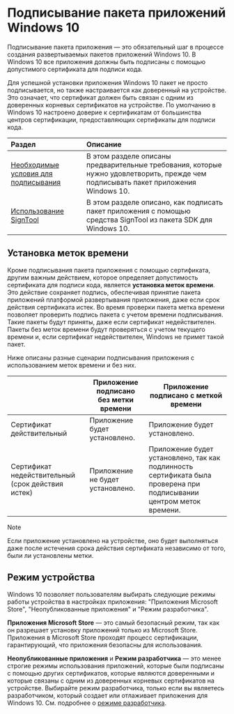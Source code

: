 # <a name="signing-windows-10-app-package"></a>Подписывание пакета приложений Windows 10 

Подписывание пакета приложения — это обязательный шаг в процессе создания развертываемых пакетов приложений Windows 10. В Windows 10 все приложения должны быть подписаны с помощью допустимого сертификата для подписи кода. 

Для успешной установки приложения Windows 10 пакет не просто подписывается, но также настраивается как доверенный на устройстве. Это означает, что сертификат должен быть связан с одним из доверенных корневых сертификатов на устройстве. По умолчанию в Windows 10 настроено доверие к сертификатам от большинства центров сертификации, предоставляющих сертификаты для подписи кода. 

|Раздел| Описание |
|:---|:---|
|[Необходимые условия для подписывания](https://docs.microsoft.com/en-us/windows/uwp/packaging/sign-app-package-using-signtool?context=/windows/msix/render#prerequisites)| В этом разделе описаны предварительные требования, которые нужно удовлетворить, прежде чем подписывать пакет приложения Windows 10. | 
|[Использование SignTool](https://docs.microsoft.com/en-us/windows/uwp/packaging/sign-app-package-using-signtool?context=/windows/msix/render#using-signtool)| В этом разделе описано, как подписать пакет приложения с помощью средства SignTool из пакета SDK для Windows 10.|

## <a name="timestamping"></a>Установка меток времени 

Кроме подписывания пакета приложения с помощью сертификата, другим важным действием, которое определяет допустимость сертификата для подписи кода, является **установка меток времени**. Это действие сохраняет подпись, обеспечивая принятие пакета приложений платформой развертывания приложения, даже если срок действия сертификата истек. Во время проверки пакета метка времени позволяет проверить подпись пакета с учетом времени подписывания. Такие пакеты будут приняты, даже если сертификат недействителен. Пакеты без меток времени будут проверяться с учетом текущего времени и, если сертификат недействителен, Windows не примет такой пакет. 

Ниже описаны разные сценарии подписывания приложения с использованием меток времени и без них.

| |Приложение подписано без метки времени | Приложение подписано с меткой времени |
|---|---------------------------------- | ------------------------------- |
| Сертификат действительный |Приложение будет установлено. | Приложение будет установлено. |
| Сертификат недействительный (срок действия истек) | Приложение не будет установлено. | Приложение будет установлено, так как подлинность сертификата была проверена при подписывании центром меток времени. |

 > [!NOTE]
 > Если приложение установлено на устройстве, оно будет выполняться даже после истечения срока действия сертификата независимо от того, были ли установлены метки. 

## <a name="device-mode"></a>Режим устройства

Windows 10 позволяет пользователям выбирать следующие режимы работы устройства в настройках приложения: "Приложения Microsoft Store", "Неопубликованные приложения" и "Режим разработчика". 

**Приложения Microsoft Store** — это самый безопасный режим, так как он разрешает установку приложений только из Microsoft Store. Приложения в Microsoft Store проходят процесс сертификации, гарантирующий, что приложения безопасны для использования. 

**Неопубликованные приложения** и **Режим разработчика** — это менее строгие режимы использования приложений, которые были подписаны с помощью других сертификатов, которые являются доверенными и которые связаны с одним из доверенных корневых сертификатов на устройстве. Выбирайте режим разработчика, только если вы являетесь разработчиком, который создает или отлаживает приложения для Windows 10. См. подробнее о [режиме разработчика](https://docs.microsoft.com/en-us/windows/uwp/get-started/enable-your-device-for-development). 
